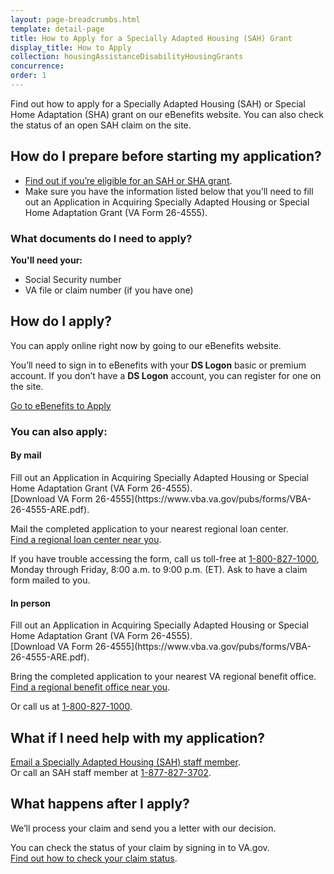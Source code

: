 ```yaml
---
layout: page-breadcrumbs.html
template: detail-page
title: How to Apply for a Specially Adapted Housing (SAH) Grant
display_title: How to Apply
collection: housingAssistanceDisabilityHousingGrants
concurrence:
order: 1
---
```


<div itemscope itemtype ="http://schema.org/HowTo">
<div class="va-introtext" itemprop="description">

Find out how to apply for a Specially Adapted Housing (SAH) or Special Home Adaptation (SHA) grant on our eBenefits website. You can also check the status of an open SAH claim on the site.

</div>

<div itemscope itemtype="http://schema.org/Question">
<h2 itemprop="name">How do I prepare before starting my application?</h2>
<div itemprop="acceptedAnswer" itemscope itemtype="http://schema.org/Answer">
<div itemprop="text">
<ul>

<li><a href="/housing-assistance/disability-housing-grants/">Find out if you’re eligible for an SAH or SHA grant</a>.</li>

<li>Make sure you have the information listed below that you’ll need to fill out an  Application in Acquiring Specially Adapted Housing or Special Home Adaptation Grant (VA Form 26-4555).</li>
</div>
</div>
</div>

<div class="feature" markdown="1" itemprop="steps" itemscope itemtype ="http://schema.org/HowToSection">

<h3 itemprop="name">What documents do I need to apply?</h3>
<div itemprop="itemListElement">
 <b>You'll need your:</b>
<ul>
<li>Social Security number</li>
<li>VA file or claim number (if you have one)</li>
</ul>


</div>
</div>

<div itemprop="steps" itemscope itemtype ="http://schema.org/HowToSection">

<h2 itemprop="name">How do I apply?</h2>
<div itemprop="itemListElement">
You can apply online right now by going to our eBenefits website.

You’ll need to sign in to eBenefits with your <b>DS Logon</b> basic or premium account. If you don’t have a <b>DS Logon</b> account, you can register for one on the site.

<a class="usa-button-primary va-button-primary" href="https://www.ebenefits.va.gov/ebenefits/about/feature?feature=sah-grant">Go to eBenefits to Apply</a></div>
</div>

<div itemprop="steps" itemscope itemtype ="http://schema.org/HowToSection">

<h3 itemprop="name">You can also apply:</h3>
<div itemprop="itemListElement">

<h4>By mail</h4>
Fill out an Application in Acquiring Specially Adapted Housing or Special Home Adaptation Grant (VA Form 26-4555). <br>
[Download VA Form 26-4555](https://www.vba.va.gov/pubs/forms/VBA-26-4555-ARE.pdf). <br>

Mail the completed application to your nearest regional loan center. <br>
[Find a regional loan center near you](https://www.benefits.va.gov/HOMELOANS/contact_rlc_info.asp). <br>

If you have trouble accessing the form, call us toll-free at <a href="tel:+18008271000">1-800-827-1000</a>, Monday through Friday, 8:00 a.m. to 9:00 p.m. (ET). Ask to have a claim form mailed to you.

<h4>In person</h4>
Fill out an Application in Acquiring Specially Adapted Housing or Special Home Adaptation Grant (VA Form 26-4555). <br>
[Download VA Form 26-4555](https://www.vba.va.gov/pubs/forms/VBA-26-4555-ARE.pdf). <br>

Bring the completed application to your nearest VA regional benefit office. <br>
<a href="/facilities/">Find a regional benefit office near you</a>.

Or call us at <a href="tel:+18008271000">1-800-827-1000</a>.

</div>
</div>

<h2 itemprop="name">What if I need help with my application?</h2>
<div itemprop="itemListElement">

<a href="mailto:sahinfo.vbaco@va.gov">Email a Specially Adapted Housing (SAH) staff member</a>. <br>
Or call an SAH staff member at <a href="tel:+18778273702">1-877-827-3702</a>.
</div>
</div>

<h2 itemprop="name">What happens after I apply?</h2>
<div itemprop="itemListElement">
We’ll process your claim and send you a letter with our decision.

You can check the status of your claim by signing in to VA.gov. <br>
<a href="https://preview.va.gov/claim-or-appeal-status/">Find out how to check your claim status</a>.

</div>
</div>
</div>
